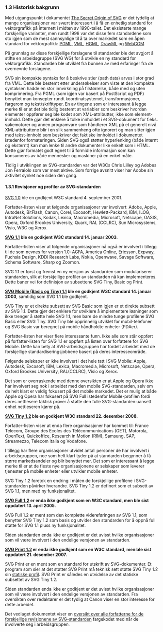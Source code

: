 
### 1.3 Historisk bakgrunn ###

Med utgangspunkt i dokumentet [The Secret Origin of SVG][1] er det tydelig
at mange organisasjoner var svært interessert i å få en enhetlig standard
for vektorgrafikk på internett i midten av 1990-tallet. Det eksisterte mange
forskjellige varianter, men rundt 1998 var det disse fem standardene som sto
igjen som de mest sannsynlige til å ta over markedet som en åpen standard
for vektorgrafikk: [PGML][2], [VML][3], [HGML][4], [DrawML][5] og
[WebCGM][6].

På grunnlag av disse forskjellige forslagene til standarder ble det avgjort
å stifte en arbeidsgruppe (SVG WG) for å utvikle en ny standard for
vektorgrafikk. Standarden ble utviklet fra bunnen av med erfaringer fra de
overnevnte forslagene.

SVG sin kompakte syntaks for å beskrive stier (path data) arves i stor grad
fra VML. Dette ble bestemt etter undersøkelser som viste at den kompakte
syntaksen hadde en stor innvirkning på filstørrelse, både med og uten
komprimering. Fra PGML (som igjen var basert på PostScript og PDF) benyttet
man konsepter rundt koordinatsystemet, transformasjoner, fargerom og
tekst/skrifttyper. En av tingene som er interessant å legge merke til er at
det ble tidlig bestemt at variabler som beskriver hvordan elementer oppfører
seg ble kodet som XML-attributter, ikke som element-innhold. Dette gjør det
enklere å tolke innholdet i et SVG-dokument for f.eks. søkemotorer og annen
programvare som håndterer XML på et generelt nivå. XML-attributtene blir i
en slik sammenheng ofte ignorert og man sitter igjen med tekst-innhold som
beskriver det faktiske innholdet i dokumentet istedenfor formateringen.
Siden SVG også støtter hyperlenking (både internt og eksternt) kan man lenke
til andre dokumenter like enkelt som i HTML. Dette gjør formatet godt egnet
til å formidle informasjon som kan konsumeres av både mennesker og maskiner
på en enkel måte.

Tidlig i utviklingen av SVG-standarden var det W3Cs Chris Lilley og Adobes
Jon Ferraiolo som var mest aktive. Som forrige avsnitt viser har Adobe sin
aktivitet synket noe siden den gang.

#### 1.3.1 Revisjoner og profiler av SVG-standarden ####

[SVG 1.0][7] ble en godkjent W3C standard 4. september 2001.

Forfatter-listen viser at følgende organisasjoner var involvert: Adobe,
Apple, Autodesk, BitFlash, Canon, Corel, Excosoft, Hewlett-Packard,
IBM, ILOG, IntraNet Solutions, Kodak, Lexica, Macromedia, Microsoft,
Netscape, OASIS, Opera, Oxford Brookes University, Quark, RAL (CCLRC), Sun
Microsystems, Visio, W3C og Xerox.

**[SVG 1.1][8] ble en godkjent W3C standard 14. januar 2003.**

Forfatter-listen viser at følgende organisasjoner nå også er involvert i
tillegg til de som nevnes for versjon 1.0: AGFA, America Online, Ericsson,
Expway, Fuchsia Design, KDDI Research Labs, Nokia, Openwave, Savage
Software, Schema Software, Sharp og Zoomon.

SVG 1.1 er først og fremst en ny versjon av standarden som modulariserer
standarden, slik at forskjellige profiler av standarden nå kan
implementeres. Dette baner vei for definisjon av subsettene SVG Tiny, Basic
og Print.

**[SVG Mobile (Basic og Tiny) 1.1][9] ble en godkjent W3C standard 14. januar
2003**,
samtidig som SVG 1.1 ble godkjent.

SVG Tiny er et direkte subsett av SVG Basic som igjen er et direkte subsett
av SVG 1.1. Dette gjør det enklere for utviklere å implementere løsninger
som ikke trenger å støtte hele SVG 1.1, men bare de mindre tunge profilene
SVG Basic eller SVG Tiny. SVG Tiny ble opprinnelig utviklet for
mobil-telefoner og SVG Basic var beregnet på mobile håndholdte enheter
(PDAer).

Forfatter-listen her viser flere interessante funn. Ikke alle som står
oppført på forfatter-listen for SVG 1.1 er oppført på listen over forfattere
for SVG Mobile. Dette kan bety at SVG-arbeidsgruppen har fordelt arbeidet
med de forskjellige standardiseringsjobbene basert på deres interesseområde.

Følgende selskaper er ikke involvert i det hele tatt i SVG Mobile: Apple,
Autodesk, Excosoft, IBM, Lexica, Macromedia, Microsoft, Netscape, Opera,
Oxford Brookes University, RAL(CCLRC), Visio og Xerox.

Det som er overraskende med denne oversikten er at Apple og Opera ikke har
involvert seg nok i arbeidet med den mobile SVG-standarden, selv om de helt
klart er veldig fokusert på det mobile markedet. Det er mulig at både Apple
og Opera har fokusert på SVG Full istedenfor Mobile-profilen fordi deres
nettlesere faktisk prøver å støtte den fulle SVG-standarden uansett enhet
nettleseren kjører på.

**[SVG Tiny 1.2][10] ble en godkjent W3C standard 22. desember 2008.**

Forfatter-listen viser at enda flere organisasjoner har kommet til: France
Telecom, Groupe des Ecoles des Télécommunications (GET), Motorola, OpenText,
Quickoffice, Research in Motion (RIM), Samsung, SAP, Streamezzo, Telecom
Italia og Vodafone.

I tillegg har flere organisasjoner utvidet antall personer de har involvert
i arbeidsgruppen, noe som helt klart tyder på at standarden begynner å få
større markedsandeler og blir benyttet mer. Det som er interessant å legge
merke til er at de fleste nye organisasjonene er selskaper som leverer
tjenester på mobile enheter eller utvikler mobile enheter.

SVG Tiny 1.2 foretok en endring i måten de forskjellige profilene i
SVG-standarden påvirker hverandre. SVG Tiny 1.2 er definert som et subsett
av SVG 1.1, men med ny funksjonalitet.

**[SVG Full 1.2][11] er enda ikke godkjent som en W3C standard, men ble sist
oppdatert 13. april 2005.**

SVG Full 1.2 er ment som den komplette videreføringen av SVG 1.1, som
benytter SVG Tiny 1.2 som basis og utvider den standarden for å oppnå full
støtte for SVG 1.1 pluss ny funksjonalitet.

Siden standarden enda ikke er godkjent er det uvisst hvilke organisasjoner
som vil være involvert i den endelige versjonen av standarden.

**[SVG Print 1.2][12] er enda ikke godkjent som en W3C standard, men ble sist
oppdatert 21. desember 2007.**

SVG Print er en ment som en standard for utskrift av SVG-dokumenter. Et
program som sier at det støtter SVG Print må teknisk sett støtte SVG Tiny
1.2 sin [statiske profil][13]. SVG Print er således en utvidelse av det
statiske subsettet av SVG Tiny 1.2.

Siden standarden enda ikke er godkjent er det uvisst hvilke organisasjoner
som vil være involvert i den endelige versjonen av standarden. Fra
oversikten over redaktører er det tydlig at Canon viser en stor interesse
for dette arbeidet.

Det vedlaget dokumentet viser en [oversikt over alle forfatterne for de
forskjellige revisjonene av SVG-standarden][14] fargekodet med når de
involverte seg i arbeidsgruppen.

[1]: http://www.w3.org/Graphics/SVG/WG/wiki/Secret_Origin_of_SVG "The Secret Origin of SVG, W3C/Doug Schepers, 2008-09-15"
[2]: http://www.w3.org/TR/1998/NOTE-PGML-19980410 "Precision Graphics Markup Language (PGML) W3C note, Adobe/IBM/Netscape/Sun, 1998-04-10"
[3]: http://www.w3.org/Submission/1998/08/ "Vector Markup Language specification, Autodesk/Hewlett-Packard/Macromedia/Microsoft/Visio, 1998-05-13"
[4]: http://www.w3.org/TR/1998/NOTE-HGML-19980619 "Hyper Graphics Markup Language W3C note, PRP (UK)/Orange PCSL, 1998-06-19"
[5]: http://www.w3.org/Submission/1998/20/ "Draw Markup Language specification, Excosoft AB, 1998-11-12"
[6]: http://www.w3.org/Submission/1998/13/ "Web profile of Computer Graphics Metafile standard, ISO/IEC 8632:1992 specification, Boeing/CCLRC/Inso/JISC/Xerox, 1998-09-19"
[7]: http://www.w3.org/TR/SVG10/ "SVG 1.0 W3C Recommendation, W3C/Jon Ferraiolo, 2001-09-04"
[8]: http://www.w3.org/TR/SVG11/ "SVG 1.1 W3C Recommendation, W3C/Jon Ferraiolo/Fujisawa Jun/Dean Jackson, 2003-01-14"
[9]: http://www.w3.org/TR/SVGMobile/ "Mobile SVG Profiles: SVG Tiny and SVG Basic W3C Recommendation, W3C/Tolga Capin, 2003-01-14"
[10]: http://www.w3.org/TR/SVGTiny12/ "SVG Tiny 1.2 W3C Recommendation, W3C, 2008-12-22"
[11]: http://www.w3.org/TR/SVG12/ "SVG Full 1.2 W3C Working Draft, W3C/Dean Jackson/Craig Northway, 2005-04-13"
[12]: http://www.w3.org/TR/SVGPrint12/ "SVG Print 1.2 Part II: Language W3C Working Draft, W3C, 2007-12-21"
[13]: http://www.w3.org/TR/SVGMobile12/feature.html#SVG-static "SVG Tiny 1.2 Static Profile, W3C, 2008-12-22"
[14]: svg_authors.pdf "Oversikt over forfattere av SVG-standarder, vedlegg 3, Robin Smidsrød, 2010-04-01"
